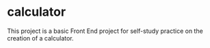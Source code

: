 # calculator
This project is a basic Front End project for self-study practice on the creation of a calculator.
